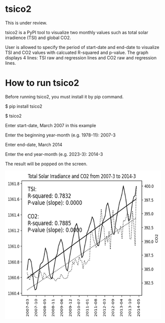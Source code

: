 # tsico2
This is under review.

tsico2 is a PyPI tool to visualize two monthly values such as total solar irradience (TSI) and global CO2.

User is allowed to specify the period of start-date and end-date to visualize TSI and CO2 values with calcuated R-squared and p-value. The graph displays 4 lines: TSI raw and regression lines and CO2 raw and regression lines.

# How to run tsico2

Before running tsico2, you must install it by pip command.

$ pip install tsico2

$ tsico2

Enter start-date, March 2007 in this example

Enter the beginning year-month (e.g. 1978-11): 2007-3

Enter end-date, March 2014

Enter the end year-month (e.g. 2023-3): 2014-3

The result will be popped on the screen.

<img src="2007-3-2014-3.png" width=640 height=480>

